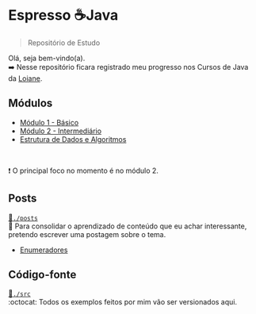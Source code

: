 # Espresso :coffee:Java
>Repositório de Estudo

Olá, seja bem-vindo(a).  
:arrow_right: Nesse repositório ficara registrado meu progresso nos Cursos de Java da [Loiane](https://www.youtube.com/channel/UCqQn92noBhY9VKQy4xCHPsg).  

## Módulos
- [Módulo 1 - Básico ](https://www.youtube.com/playlist?list=PLGxZ4Rq3BOBq0KXHsp5J3PxyFaBIXVs3r)
- [Módulo 2 - Intermediário](https://www.youtube.com/playlist?list=PLGxZ4Rq3BOBoqYyFWOV_YbfBW80YGAGEI)
- [Estrutura de Dados e Algoritmos](https://www.youtube.com/playlist?list=PLGxZ4Rq3BOBrgumpzz-l8kFMw2DLERdxi)
<br>

:exclamation: O principal foco no momento é no módulo 2.

## Posts
[:file_folder:`./posts`](./posts)  
:newspaper: Para consolidar o aprendizado de conteúdo que eu achar interessante, pretendo escrever uma postagem sobre o tema.
- [Enumeradores](./posts/Enumeradores.md)

## Código-fonte
[:file_folder:`./src`](./src)  
:octocat: Todos os exemplos feitos por mim vão ser versionados aqui.
